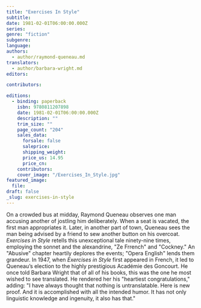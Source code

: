 ```yaml
---
title: "Exercises In Style"
subtitle:
date: 1981-02-01T06:00:00.000Z
series:
genre: "fiction"
subgenre:
language:
authors:
  - author/raymond-queneau.md
translators:
  - author/barbara-wright.md
editors:

contributors:

editions:
  - binding: paperback
    isbn: 9780811207898
    date: 1981-02-01T06:00:00.000Z
    description: ""
    trim_size: ""
    page_count: "204"
    sales_data:
      forsale: false
      saleprice:
      shipping_weight:
      price_us: 14.95
      price_cn:
    contributors:
    cover_image: "/Exercises_In_Style.jpg"
featured_image:
  file:
draft: false
_slug: exercises-in-style
---
```


On a crowded bus at midday, Raymond Queneau observes one man accusing another of jostling him deliberately. When a seat is vacated, the first man appropriates it. Later, in another part of town, Queneau sees the man being advised by a friend to sew another button on his overcoat. _Exercises in Style_ retells this unexceptional tale ninety-nine times, employing the sonnet and the alexandrine, "Ze Frrench" and "Cockney." An "Abusive" chapter heartily deplores the events; "Opera English" lends them grandeur. In 1947, when _Exercises in Style_ first appeared in French, it led to Queneau’s election to the highly prestigious Académie des Goncourt. He once told Barbara Wright that of all of his books, this was the one he most wished to see translated. He rendered her his "heartiest congratulations," adding: "I have always thought that nothing is untranslatable. Here is new proof. And it is accomplished with all the intended humor. It has not only linguistic knowledge and ingenuity, it also has that."

